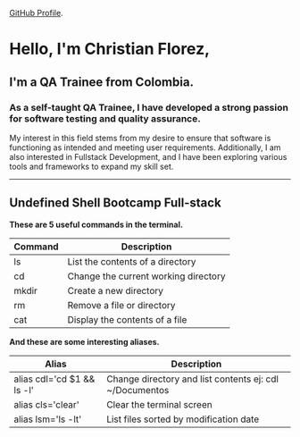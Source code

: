 
[GitHub Profile](https://github.com/Christian-356739).


# Hello, I'm Christian Florez,
## I'm a **QA Trainee** from Colombia.

### As a self-taught QA Trainee, I have developed a strong passion for software testing and quality assurance.

My interest in this field stems from my desire to ensure that software is functioning as intended and meeting user requirements. Additionally, I am also interested in Fullstack Development, and I have been exploring various tools and frameworks to expand my skill set.

---
## Undefined Shell Bootcamp Full-stack

**These are 5 useful commands in the terminal.**

| Command   | Description                           |
|-----------|---------------------------------------|
| ls        | List the contents of a directory      |
| cd        | Change the current working directory  |
| mkdir     | Create a new directory                |
| rm        | Remove a file or directory            |
| cat       | Display the contents of a file        |

**And these are some interesting aliases.**

| Alias                      | Description |
|----------------------------|---------------------------------------------------------|
| alias cdl='cd $1 && ls -l' | Change directory and list contents ej: cdl ~/Documentos |
| alias cls='clear'          | Clear the terminal screen                               |
| alias lsm='ls -lt'         | List files sorted by modification date                  |
